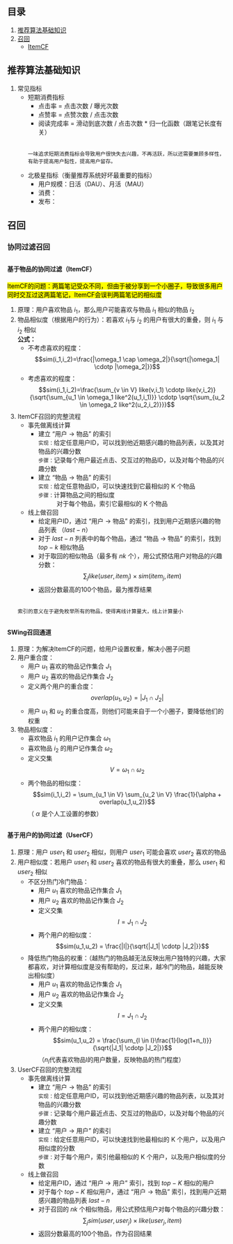 ## 目录
1. [推荐算法基础知识](#推荐算法基础知识)
2. [召回](#召回)
   - [ItemCF](#基于物品的协同过滤ItemCF)

##
## 推荐算法基础知识
1. 常见指标
   - 短期消费指标  
     - 点击率 = 点击次数 / 曝光次数  
     - 点赞率 = 点赞次数 / 点击次数  
     - 阅读完成率 = 滑动到底次数 / 点击次数 * 归一化函数（跟笔记长度有关）<br/><br/>
      ```
      一味追求短期消费指标会导致用户很快失去兴趣，不再活跃，所以还需要兼顾多样性，有助于提高用户黏性，提高用户留存。
      ```
   - 北极星指标（衡量推荐系统好坏最重要的指标）
     - 用户规模：日活（DAU）、月活（MAU）
     - 消费：
     - 发布：

## 召回
### 协同过滤召回
##
#### 基于物品的协同过滤（ItemCF）
<mark> ItemCF的问题：两篇笔记受众不同，但由于被分享到一个小圈子，导致很多用户同时交互过这两篇笔记，ItemCF会误判两篇笔记的相似度
1. 原理：用户喜欢物品 $i_1$，那么用户可能喜欢与物品 $i_1$ 相似的物品 $i_2$
2. 物品相似度（根据用户的行为）：若喜欢 $i_1$与 $i_2$ 的用户有很大的重叠，则 $i_1$ 与 $i_2$ 相似  
     **公式：**
     - 不考虑喜欢的程度： $$sim(i_1,i_2)=\frac{|\omega_1 \cap \omega_2|}{\sqrt{|\omega_1| \cdotp |\omega_2|}}$$
     - 考虑喜欢的程度： $$sim(i_1,i_2)=\frac{\sum_{v \in V} like(v,i_1) \cdotp like(v,i_2)}{\sqrt{\sum_{u_1 \in \omega_1 like^2(u_1,i_1)}} \cdotp \sqrt{\sum_{u_2 \in \omega_2 like^2(u_2,i_2)}}}$$
3. ItemCF召回的完整流程
   - 事先做离线计算  
       - 建立 “用户 → 物品” 的索引  
         `实现：`给定任意用户ID，可以找到他近期感兴趣的物品列表，以及其对物品的兴趣分数    
         `步骤：`记录每个用户最近点击、交互过的物品ID，以及对每个物品的兴趣分数
       - 建立 “物品 → 物品” 的索引  
         `实现：`给定任意物品ID，可以快速找到它最相似的 K 个物品    
         `步骤：`计算物品之间的相似度  
         &ensp;&ensp;&ensp;&ensp;&ensp;&ensp;对于每个物品，索引它最相似的 K 个物品
   - 线上做召回  
     - 给定用户ID，通过 “用户 → 物品” 的索引，找到用户近期感兴趣的物品列表 $（last-n）$  
     - 对于 $last-n$ 列表中的每个物品，通过 “物品 → 物品” 的索引，找到 $top-k$ 相似物品
     - 对于取回的相似物品（最多有 $nk$ 个），用公式预估用户对物品的兴趣分数： $$\sum_{j} like(user,item_j) \times sim(item_j,item)$$
     - 返回分数最高的100个物品，最为推荐结果<br/><br/> 
    ````
    索引的意义在于避免枚举所有的物品，使得离线计算量大，线上计算量小
    ````
##
#### SWing召回通道
1. 原理：为解决ItemCF的问题，给用户设置权重，解决小圈子问题
2. 用户重合度：
   - 用户 $u_1$ 喜欢的物品记作集合 $J_1$
   - 用户 $u_2$ 喜欢的物品记作集合 $J_2$
   - 定义两个用户的重合度： $$overlap(u_1,u_2) = |J_1 \cap J_2|$$
   - 用户 $u_1$ 和 $u_2$ 的重合度高，则他们可能来自于一个小圈子，要降低他们的权重
3. 物品相似度：  
   - 喜欢物品 $i_1$ 的用户记作集合 $\omega_1$
   - 喜欢物品 $i_2$ 的用户记作集合 $\omega_2$
   - 定义交集 $$V = \omega_1 \cap \omega_2$$
   - 两个物品的相似度： $$sim(i_1,i_2) = \sum_{u_1 \in V} \sum_{u_2 \in V} \frac{1}{\alpha + overlap(u_1,u_2)}$$（ $\alpha$ 是个人工设置的参数）
##
#### 基于用户的协同过滤（UserCF）
1. 原理：用户 $user_1$ 和 $user_2$ 相似，则用户 $user_1$ 可能会喜欢 $user_2$ 喜欢的物品 
2. 用户相似度：若用户 $user_1$ 和 $user_2$ 喜欢的物品有很大的重叠，那么 $user_1$ 和 $user_2$ 相似
   - 不区分热门冷门物品：
      - 用户 $u_1$ 喜欢的物品记作集合 $J_1$
      - 用户 $u_2$ 喜欢的物品记作集合 $J_2$
      - 定义交集 $$I=J_1 \cap J_2$$
      - 两个用户的相似度： $$sim(u_1,u_2) = \frac{|I|}{\sqrt{|J_1| \cdotp |J_2|}}$$
   - 降低热门物品的权重：（越热门的物品越无法反映出用户独特的兴趣，大家都喜欢，对计算相似度是没有帮助的，反过来，越冷门的物品，越能反映出相似度）
      - 用户 $u_1$ 喜欢的物品记作集合 $J_1$
      - 用户 $u_2$ 喜欢的物品记作集合 $J_2$
      - 定义交集 $$I=J_1 \cap J_2$$
      - 两个用户的相似度： $$sim(u_1,u_2) = \frac{\sum_{l \in I}\frac{1}{log(1+n_l)}}{\sqrt{|J_1| \cdotp |J_2|}}$$ （$n_l$代表喜欢物品l的用户数量，反映物品的热门程度）
3. UserCF召回的完整流程
   - 事先做离线计算  
     - 建立 “用户 → 物品” 的索引  
       `实现：`给定任意用户ID，可以找到他近期感兴趣的物品列表，以及其对物品的兴趣分数  
       `步骤：`记录每个用户最近点击、交互过的物品ID，以及对每个物品的兴趣分数   
     - 建立 “用户 → 用户” 的索引  
       `实现：`给定任意用户ID，可以快速找到他最相似的 K 个用户，以及用户相似度的分数  
       `步骤：`对于每个用户，索引他最相似的 K 个用户，以及用户相似度的分数
   - 线上做召回
     - 给定用户ID，通过 “用户 → 用户” 索引，找到 $top-K$ 相似的用户
     - 对于每个 $top-K$ 相似用户，通过 “用户 → 物品” 索引，找到用户近期感兴趣的物品列表 $last-n$
     - 对于召回的 $nk$ 个相似物品，用公式预估用户对每个物品的兴趣分数： $$\sum_{j} sim(user,user_j) \times like(user_j,item)$$
     - 返回分数最高的100个物品，作为召回结果
       
       
   







